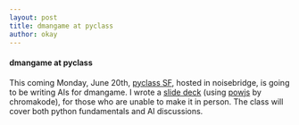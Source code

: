 ```yaml
---
layout: post
title: dmangame at pyclass
author: okay
---
```


#### dmangame at pyclass

This coming Monday, June 20th, [pyclass SF][pyclass_sf], hosted in noisebridge,
is going to be writing AIs for dmangame. I wrote a [slide deck][1] (using
[powjs][0] by chromakode), for those who are unable to make it in person. The
class will cover both python fundamentals and AI discussions.

[pyclass_sf]: https://www.noisebridge.net/wiki/PyClass
[0]: http://usepow.com
[1]: http://okayzed.github.com/dmangame/slides/pyclass.html
